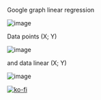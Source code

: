 Google graph linear regression

![image](https://user-images.githubusercontent.com/46372074/120939266-f1d34300-c71f-11eb-8b19-f1134b28c4c0.png)




Data points (X; Y)

![image](https://user-images.githubusercontent.com/46372074/120939086-dae02100-c71e-11eb-988c-2681460c48ed.png)



and data linear (X; Y)

![image](https://user-images.githubusercontent.com/46372074/120939322-38c13880-c720-11eb-8827-92cd83a5d689.png)


[![ko-fi](https://ko-fi.com/img/githubbutton_sm.svg)](https://ko-fi.com/S6S75YFYX)
